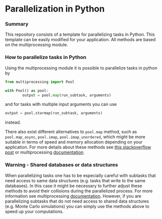 # Parallelization in Python

### Summary

This repository consists of a template for parallelizing tasks in Python. This template can be easily modified for your application. All methods are based on the multiprocessing module.

### How to parallelize tasks in Python

Using the multiprocessing module it is possible to parallelize tasks in python by 

```python
from multiprocessing import Pool

with Pool() as pool:
        output = pool.map(run_subtask, arguments)
```

and for tasks with multiple input arguments you can use
```python
output = pool.starmap(run_subtask, arguments)
```
instead.

There also exist different alternatives to `pool.map` method, such as `pool.map_async`, `pool.imap`, `pool.imap_unordered`, which might be more suitable in terms of speed and memory allocation depending on your application. For more details about these methods see [this stackoverflow post](https://stackoverflow.com/a/26521507) or multiprocessing [documentation](https://docs.python.org/3/library/multiprocessing.html).

### Warning - Shared databases or data structures
When parallelizing tasks one has to be especially careful with subtasks that need access to same data structures (e.g. tasks that write to the same databases). In this case it might be necessary to further adjust these methods to avoid their collisions during the parallelized process. For more information see multiprocessing [documentation](https://docs.python.org/3/library/multiprocessing.html). However, if you are parallelizing subtasks that do not need access to shared data structures (e.g. Monte Carlo simulations) you can simply use the methods above to speed up your computations.